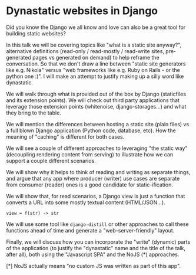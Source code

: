 # Dynastatic websites in Django

Did you know the Django we all know and love can also be a great tool for building static websites?

In this talk we will be covering topics like "what is a static site anyway?",
alternative definitions (read-only / read-mostly / read-write sites, pre-generated
pages vs generated on demand) to help reframe the conversation.
So that we don't draw a line between "static site generators like e.g. Nikola" 
versus "web frameworks like e.g. Ruby on Rails - or the python one :)".
I will make an attempt to justify making up a silly word like dynastatic.

We will walk through what is provided out of the box by Django (staticfiles 
and its extension points). 
We will check out third party applications that leverage those extension points (whitenoise,
django-storages...) and what they bring to the table.

We will mention the differences between hosting a static site (plain files) vs a full blown
Django application (Python code, database, etc).
How the meaning of "caching" is different for both cases.

We will see a couple of different approaches to leveraging "the static way"
(decoupling rendering content from serving) to illustrate how we can support
a couple different scenarios.

We will show why it helps to think of reading and writing as separate things, and
argue that any app where producer (writer) use cases are separate from consumer (reader)
ones is a good candidate for static-ification.

We will show that, for read scenarios, a Django view is just a function that converts
a URL into some mostly textual content (HTML/JSON...).

    view = f(str) -> str

We will use some tool like `django-distill` or other approaches to call these functions
ahead of time and generate a "web-server-friendly" layout.

Finally, we will discuss how you can incorporate the "write" (dynamic) parts of the application
(to justify the "dynastatic" name and the title of the talk, after all), both using the
"Javascript SPA" and the NoJS (*) approaches.

[*] NoJS actually means "no custom JS was written as part of this app".
